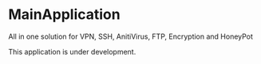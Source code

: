 # MainApplication
All in one solution for VPN, SSH, AnitiVirus, FTP, Encryption and HoneyPot

This application is under development.
